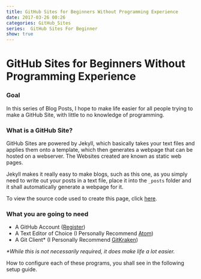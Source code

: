 ```yaml
---
title: GitHub Sites for Beginners Without Programming Experience
date: 2017-03-26 00:26
categories: GitHub_Sites
series:  GitHub Sites For Beginner
show: true
---
```


# GitHub Sites for Beginners Without Programming Experience

### Goal
In this series of Blog Posts, I hope to make life easier for all people trying to make a GitHub Site, with little to no knowledge of programming.


### What is a GitHub Site?
GitHub Sites are powered by Jekyll, which basically takes your text files and applies them onto a template, which then generates a webpage that can be hosted on a webserver. The Websites created are known as static web pages.

Jekyll makes it really easy to make blogs, such as this one, as you simply need to write out your posts in a text file, place it into the `_posts` folder and it shall automatically generate a webpage for it.

To view the source code used to create this page, click [here](https://raw.githubusercontent.com/Aevyz/aevyz.github.io/master/_posts/2017-03-25-Jekyll_For_Absolute_Beginners.md).

### What you are going to need
* A GitHub Account ([Register](https://github.com/join?source=header-home))
* A Text Editor of Choice (I Personally Recommend [Atom](https://atom.io/))
* A Git Client* (I Personally Recommend [GitKraken](https://www.gitkraken.com/))


_*While this is not necessarily required, it does make life a lot easier._

How to configure each of these programs, you shall see in the following setup guide.

